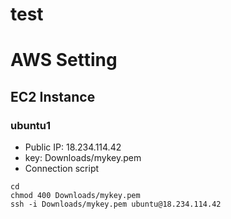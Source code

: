 # test

# AWS Setting
## EC2 Instance
### ubuntu1
* Public IP: 18.234.114.42
* key: Downloads/mykey.pem
* Connection script
```
cd
chmod 400 Downloads/mykey.pem
ssh -i Downloads/mykey.pem ubuntu@18.234.114.42
```
